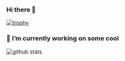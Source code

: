 ### Hi there 👋

[![trophy](https://github-profile-trophy.vercel.app/?username=slpkbt)](https://github.com/ryo-ma/github-profile-trophy)

### 🔭 I’m currently working on some cool

![github stats](https://github-readme-stats.vercel.app/api?username=slpkbt&show_icons=true&count_private=true&bg_color=45,F50E55,3D24F8&title_color=fff&text_color=fff&icon_color=fff&border_radius=10&hide_border=true "Get your lustful cursor away from me!")

